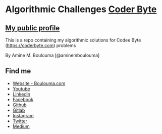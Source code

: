 # Algorithmic Challenges [Coder Byte](https://coderbyte.com)

## [My public profile](https://coderbyte.com/profile/flambok)

This is a repo containing my algorithmic solutions for Codee Byte (https://coderbyte.com) problems 

By Amine M. Boulouma [@aminemboulouma]

## Find me 

* [Website - Boulouma.com](http://amine.boulouma.com)
* [Youtube](https://www.youtube.com/aminemboulouma)
* [Linkedin](https://www.linkedin.com/in/aminemboulouma)
* [Facebook](https://www.facebook.com/aminemboulouma)
* [Github](https://www.github.com/aminemboulouma)
* [Gitlab](https://www.gitlab.com/aminemboulouma)
* [Instagram](https://www.instagram.com/aminemboulouma)
* [Twitter](https://www.twitter.com/aminemboulouma)
* [Medium](https://www.medium.com/@aminemboulouma)